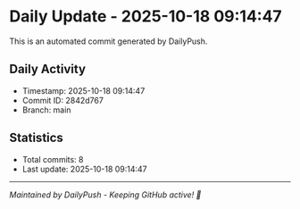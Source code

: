 # Daily Update - 2025-10-18 09:14:47

This is an automated commit generated by DailyPush.

## Daily Activity
- Timestamp: 2025-10-18 09:14:47
- Commit ID: 2842d767
- Branch: main

## Statistics
- Total commits: 8
- Last update: 2025-10-18 09:14:47

---
*Maintained by DailyPush - Keeping GitHub active! 🚀*

